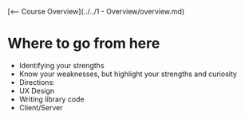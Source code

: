 [<-- Course Overview](../../1 - Overview/overview.md)
# Where to go from here
* Identifying your strengths
* Know your weaknesses, but highlight your strengths and curiosity
* Directions:
 * UX Design
 * Writing library code
 * Client/Server